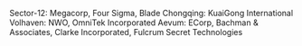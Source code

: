 Sector-12: Megacorp, Four Sigma, Blade
Chongqing: KuaiGong International
Volhaven: NWO, OmniTek Incorporated
Aevum: ECorp, Bachman & Associates, Clarke Incorporated, Fulcrum Secret Technologies